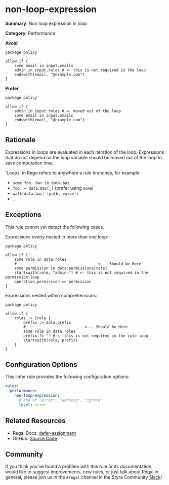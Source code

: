 # non-loop-expression

**Summary**: Non loop expression in loop

**Category**: Performance

**Avoid**

```rego
package policy

allow if {
    some email in input.emails
    admin in input.roles # <- this is not required in the loop
    endswith(email, "@example.com")
}
```

**Prefer**

```rego
package policy

allow if {
    admin in input.roles # <- moved out of the loop
    some email in input.emails
    endswith(email, "@example.com")
}
```

## Rationale

Expressions in loops are evaluated in each iteration of the loop. Expressions
that do not depend on the loop variable should be moved out of the loop to
save computation time.

'Loops' in Rego refers to anywhere a rule branches, for example:

- `some foo, bar in data.baz`
- `foo := data.baz[_]` (prefer using `some`)
- `walk(data.baz, [path, value])`
- ...

## Exceptions

This rule cannot yet detect the following cases.

Expressions overly nested in more than one loop:

```rego
package policy

allow if {
    some role in data.roles
    #                                    <--- Should be Here
    some permission in data.permissions[role]
    startswith(role, "admin-") # <- this is not required in the permission loop
    operation.permission == permission
}
```

Expressions nested within comprehensions:

```rego
package policy

allow if {
    roles := {role |
        prefix := data.prefix
        #                          <--- Should be Here
        some role in data.roles
        prefix != "" # <- this is not required in the role loop
        startswith(role, prefix)
    }
}
```

## Configuration Options

This linter rule provides the following configuration options:

```yaml
rules:
  performance:
    non-loop-expression:
      # one of "error", "warning", "ignore"
      level: error
```

## Related Resources

- Regal Docs: [defer-assignment](https://docs.styra.com/regal/rules/performance/defer-assignment)
- GitHub: [Source Code](https://github.com/StyraInc/regal/blob/main/bundle/regal/rules/performance/non-loop-expression/non_loop_expression.rego)

## Community

If you think you've found a problem with this rule or its documentation, would like to suggest improvements, new rules,
or just talk about Regal in general, please join us in the `#regal` channel in the Styra Community
[Slack](https://communityinviter.com/apps/styracommunity/signup)!
